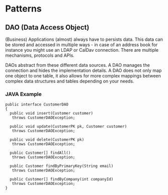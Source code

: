 # Patterns

## DAO (Data Access Object)

(Business) Applications (almost) always have to persists data. This data can be stored and accessed in multiple ways - in case of an address book for instance you might use an LDAP or CalDav connection. There are multiple mechanisms, protocols and APIs.

DAOs abstract from these different data sources. A DAO manages the connection and hides the implementation details. A DAO does not only map one object to one table, it also allows for more complex mappings between complex data structures and tables depending on your needs.

### JAVA Example

	public interface CustomerDAO
	{
	  public void insert(Customer customer)
	   throws CustomerDAOException;

	  public void update(CustomerPK pk, Customer customer)
	   throws CustomerDAOException;

	  public void delete(CustomerPK pk)
	   throws CustomerDAOException;

	  public Customer[] findAll()
	   throws CustomerDAOException;

	  public Customer findByPrimaryKey(String email)
	   throws CustomerDAOException;

	  public Customer[] findByCompany(int companyId)
	   throws CustomerDAOException;
	}	